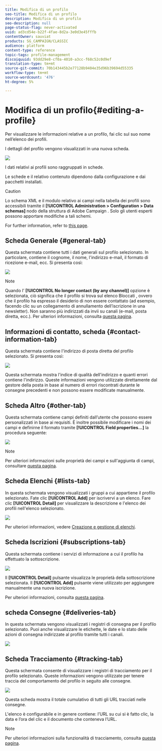 ```yaml
---
title: Modifica di un profilo
seo-title: Modifica di un profilo
description: Modifica di un profilo
seo-description: null
page-status-flag: never-activated
uuid: ad3cd54e-b22f-4fae-8d2a-3e0d3e45fffb
contentOwner: sauviat
products: SG_CAMPAIGN/CLASSIC
audience: platform
content-type: reference
topic-tags: profile-management
discoiquuid: 93dd29e8-cf0a-4010-a3cc-f68c52c0d9ef
translation-type: tm+mt
source-git-commit: 70b143445b2e77128b9404e35d96b39694d55335
workflow-type: tm+mt
source-wordcount: '476'
ht-degree: 5%

---
```



# Modifica di un profilo{#editing-a-profile}

Per visualizzare le informazioni relative a un profilo, fai clic sul suo nome nell’elenco dei profili.

I dettagli del profilo vengono visualizzati in una nuova scheda.

![](assets/s_user_recipient_edit.png)

I dati relativi ai profili sono raggruppati in schede.

Le schede e il relativo contenuto dipendono dalla configurazione e dai pacchetti installati.

>[!CAUTION]
>
>Lo schema XML e il modulo relativo ai campi nella tabella dei profili sono accessibili tramite il **[!UICONTROL Administration > Configuration > Data schemas]** nodo della struttura di Adobe Campaign . Solo gli utenti esperti possono apportare modifiche a tali schemi.
>
>For further information, refer to [this page](../../configuration/using/about-schema-edition.md).

## Scheda Generale {#general-tab}

Questa schermata contiene tutti i dati generali sul profilo selezionato. In particolare, contiene il cognome, il nome, l&#39;indirizzo e-mail, il formato di ricezione e-mail, ecc. Si presenta così:

![](assets/s_ncs_user_profile_general_tab.png)

>[!NOTE]
>
>Quando l’ **[!UICONTROL No longer contact (by any channel)]** opzione è selezionata, ciò significa che il profilo si trova sul elenco Bloccati , ovvero che il profilo ha espresso il desiderio di non essere contattato (ad esempio, facendo clic su un collegamento di annullamento dell’iscrizione in una newsletter). Non saranno più indirizzati da invii su canali (e-mail, posta diretta, ecc.). Per ulteriori informazioni, consulta [questa pagina](../../delivery/using/understanding-quarantine-management.md).

## Informazioni di contatto, scheda {#contact-information-tab}

Questa schermata contiene l&#39;indirizzo di posta diretta del profilo selezionato. Si presenta così:

![](assets/s_ncs_user_profile_details_tab.png)

Questa schermata mostra l&#39;indice di qualità dell&#39;indirizzo e quanti errori contiene l&#39;indirizzo. Queste informazioni vengono utilizzate direttamente dal gestore della posta in base al numero di errori riscontrati durante le consegne precedenti e non possono essere modificate manualmente.

## Scheda Altro {#other-tab}

Questa schermata contiene campi definiti dall’utente che possono essere personalizzati in base ai requisiti. È inoltre possibile modificare i nomi dei campi e definirne il formato tramite **[!UICONTROL Field properties...]** la procedura seguente:

![](assets/s_ncs_user_profile_others_tab.png)

>[!NOTE]
>
>Per ulteriori informazioni sulle proprietà dei campi e sull&#39;aggiunta di campi, consultare [questa pagina](../../configuration/using/new-field-wizard.md).

## Scheda Elenchi {#lists-tab}

In questa schermata vengono visualizzati i gruppi a cui appartiene il profilo selezionato. Fate clic **[!UICONTROL Add]** per iscrivervi a un elenco. Fare clic **[!UICONTROL Detail]** per visualizzare la descrizione e l&#39;elenco dei profili nell&#39;elenco selezionato.

![](assets/s_ncs_user_profile_groups_tab_details.png)

Per ulteriori informazioni, vedere [Creazione e gestione di elenchi](../../platform/using/creating-and-managing-lists.md).

## Scheda Iscrizioni {#subscriptions-tab}

Questa schermata contiene i servizi di informazione a cui il profilo ha effettuato la sottoscrizione.

![](assets/s_ncs_user_profile_subscript_tab_details.png)

Il **[!UICONTROL Detail]** pulsante visualizza le proprietà della sottoscrizione selezionata. Il **[!UICONTROL Add]** pulsante viene utilizzato per aggiungere manualmente una nuova iscrizione.

Per ulteriori informazioni, consulta [questa pagina](../../delivery/using/managing-subscriptions.md).

## scheda Consegne {#deliveries-tab}

In questa schermata vengono visualizzati i registri di consegna per il profilo selezionato. Puoi anche visualizzare le etichette, le date e lo stato delle azioni di consegna indirizzate al profilo tramite tutti i canali.

![](assets/s_ncs_user_profile_delivery_tab.png)

## Scheda Tracciamento {#tracking-tab}

Questa schermata consente di visualizzare i registri di tracciamento per il profilo selezionato. Queste informazioni vengono utilizzate per tenere traccia del comportamento del profilo in seguito alle consegne.

![](assets/s_ncs_user_profile_tracking_tab.png)

Questa scheda mostra il totale cumulativo di tutti gli URL tracciati nelle consegne.

L&#39;elenco è configurabile e in genere contiene: l’URL su cui si è fatto clic, la data e l’ora del clic e il documento che conteneva l’URL.

>[!NOTE]
>
>Per ulteriori informazioni sulla funzionalità di tracciamento, consulta [questa pagina](../../delivery/using/monitoring-a-delivery.md).

